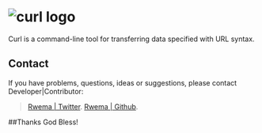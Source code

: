
# ![curl logo](https://curl.se/logo/curl-logo.svg)

Curl is a command-line tool for transferring data specified with URL
syntax.

## Contact

If you have problems, questions, ideas or suggestions, please contact Developer|Contributor:

>[Rwema | Twitter](https://twitter.com/R_w_e_m_a).
>[Rwema | Github](https://github.com/rrwema3).

##Thanks God Bless!
